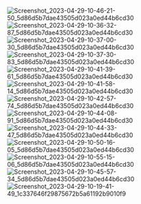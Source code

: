 ![Screenshot_2023-04-29-10-46-21-50_5d86d5b7dae43505d023a0ed44b6cd30](https://user-images.githubusercontent.com/89205025/235286995-5f901240-e445-49b4-9895-7b91f11ba792.jpg)     ![Screenshot_2023-04-29-10-36-32-87_5d86d5b7dae43505d023a0ed44b6cd30](https://user-images.githubusercontent.com/89205025/235287057-2b08d523-abac-4880-944e-386568d46f3e.jpg)   ![Screenshot_2023-04-29-10-37-00-30_5d86d5b7dae43505d023a0ed44b6cd30](https://user-images.githubusercontent.com/89205025/235286854-ba4b99e7-f61d-4b1e-b07b-a8ecec1b6a55.jpg)   
![Screenshot_2023-04-29-10-37-30-83_5d86d5b7dae43505d023a0ed44b6cd30](https://user-images.githubusercontent.com/89205025/235286861-c18fd951-3c70-4a14-ba1c-0db29787ddd4.jpg)   ![Screenshot_2023-04-29-10-41-39-61_5d86d5b7dae43505d023a0ed44b6cd30](https://user-images.githubusercontent.com/89205025/235286868-9babba1c-c8cf-4348-ab91-787d6c14db24.jpg)   ![Screenshot_2023-04-29-10-41-58-14_5d86d5b7dae43505d023a0ed44b6cd30](https://user-images.githubusercontent.com/89205025/235286870-3051221a-87ee-4b6a-b4e7-60c4e93d1bae.jpg)   
![Screenshot_2023-04-29-10-42-57-74_5d86d5b7dae43505d023a0ed44b6cd30](https://user-images.githubusercontent.com/89205025/235286877-5d459808-ab57-4411-bcc6-0dd788a3ab1f.jpg)   ![Screenshot_2023-04-29-10-44-08-91_5d86d5b7dae43505d023a0ed44b6cd30](https://user-images.githubusercontent.com/89205025/235286900-9369b6b7-ea6e-432b-8f6f-c950aaa373f0.jpg)   ![Screenshot_2023-04-29-10-44-33-47_5d86d5b7dae43505d023a0ed44b6cd30](https://user-images.githubusercontent.com/89205025/235286913-3f4fc272-467e-4c14-b7ee-f4287b0da64c.jpg)   
![Screenshot_2023-04-29-10-50-16-05_5d86d5b7dae43505d023a0ed44b6cd30](https://user-images.githubusercontent.com/89205025/235286946-7b99a954-4757-44c2-8d6d-d11b7a90f736.jpg)   ![Screenshot_2023-04-29-10-55-15-06_5d86d5b7dae43505d023a0ed44b6cd30](https://user-images.githubusercontent.com/89205025/235286953-8d3dd59d-78b2-41d3-8556-a6b43da6888b.jpg)    ![Screenshot_2023-04-29-10-45-57-34_5d86d5b7dae43505d023a0ed44b6cd30](https://user-images.githubusercontent.com/89205025/235286962-3c46bdb3-59e7-4416-b2c8-eebe27f93a6f.jpg)    ![Screenshot_2023-04-29-10-19-41-49_1c337646f29875672b5a61192b9010f9](https://user-images.githubusercontent.com/89205025/235287127-a090707b-75aa-4e61-b9b1-d21b73251682.jpg)




